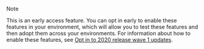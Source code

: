 > [!NOTE]
> This is an early access feature. You can opt in early to enable these features in your environment, which will allow you to test these features and then adopt them across your environments. 
For information about how to enable these features, see [Opt in to 2020 release wave 1 updates](https://aka.ms/EarlyAccessOpt-in).
